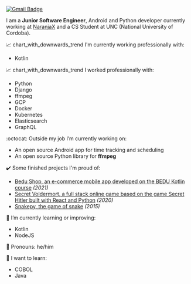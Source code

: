 [![Gmail Badge](https://img.shields.io/badge/-agustinmarcelodominguez@gmail.com-c14438?style=flat-square&logo=Gmail&logoColor=white&link=mailto:agustinmarcelodominguez@gmail.com)](mailto:agustinmarcelodominguez@gmail.com)

I am a **Junior Software Engineer**, Android and Python developer currently working at [NaranjaX](https://www.naranjax.com/) and a CS Student at UNC (National University of Cordoba).

:chart_with_upwards_trend: 	chart_with_downwards_trend  I'm currently working  professionally with:
  - Kotlin

:chart_with_upwards_trend: 	chart_with_downwards_trend  I worked professionally with:
  - Python
  - Django
  - ffmpeg
  - GCP
  - Docker
  - Kubernetes
  - Elasticsearch
  - GraphQL

:octocat: Outside my job I’m currently working on:
  - An open source Android app for time tracking and scheduling
  - An open source Python library for **ffmpeg**

:heavy_check_mark: Some finished projects I'm proud of:
  - [Bedu Shop, an e-commerce mobile app developed on the BEDU Kotlin course](https://github.com/shirosweets/Proyecto-Bedu-Naranja-Kotlin) *(2021)*
  - [Secret Voldermort, a full stack online game based on the game Secret Hitler built with React and Python](https://github.com/shirosweets/Secret-Voldemort-20) *(2020)*
  - [Snakepy, the game of snake](https://github.com/AgustinMDominguez/Snake_Python) *(2015)*

:seedling: I’m currently learning or improving:
  - Kotlin
  - NodeJS

:wave: Pronouns: he/him

:rainbow: I want to learn:
  - COBOL
  - Java
